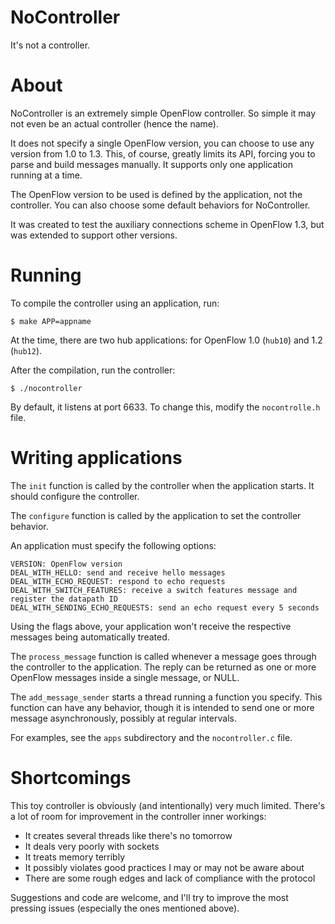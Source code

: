 NoController
============

It's not a controller.

# About
NoController is an extremely simple OpenFlow controller. So simple it may not even be an actual controller (hence the name).

It does not specify a single OpenFlow version, you can choose to use any version from 1.0 to 1.3. This, of course, greatly limits its API, forcing you to parse and build messages manually. It supports only one application running at a time.

The OpenFlow version to be used is defined by the application, not the controller. You can also choose some default behaviors for NoController.

It was created to test the auxiliary connections scheme in OpenFlow 1.3, but was extended to support other versions.

# Running
To compile the controller using an application, run:
```
$ make APP=appname
```

At the time, there are two hub applications: for OpenFlow 1.0 (`hub10`) and 1.2 (`hub12`).

After the compilation, run the controller:
```
$ ./nocontroller
```

By default, it listens at port 6633. To change this, modify the `nocontrolle.h` file.

# Writing applications

The `init` function is called by the controller when the application starts. It should configure the controller.

The `configure` function is called by the application to set the controller behavior.

An application must specify the following options:
```
VERSION: OpenFlow version
DEAL_WITH_HELLO: send and receive hello messages
DEAL_WITH_ECHO_REQUEST: respond to echo requests
DEAL_WITH_SWITCH_FEATURES: receive a switch features message and register the datapath ID
DEAL_WITH_SENDING_ECHO_REQUESTS: send an echo request every 5 seconds
```
Using the flags above, your application won't receive the respective messages being automatically treated.

The `process_message` function is called whenever a message goes through the controller to the application. The reply can be returned as one or more OpenFlow messages inside a single message, or NULL.

The `add_message_sender` starts a thread running a function you specify. This function can have any behavior, though it is intended to send one or more message asynchronously, possibly at regular intervals.

For examples, see the `apps` subdirectory and the `nocontroller.c` file.

# Shortcomings
This toy controller is obviously (and intentionally) very much limited.
There's a lot of room for improvement in the controller inner workings:

* It creates several threads like there's no tomorrow
* It deals very poorly with sockets
* It treats memory terribly
* It possibly violates good practices I may or may not be aware about
* There are some rough edges and lack of compliance with the protocol

Suggestions and code are welcome, and I'll try to improve the most pressing issues (especially the ones mentioned above).

